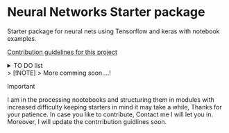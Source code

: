 # Neural Networks Starter package
Starter package for neural nets using Tensorflow and keras with notebook examples.

[Contribution guidelines for this project](docs/CONTRIBUTING.md)

<details>
  <summary> TO DO list </summary>
- [x] Add initial files
- [x] Add module1 first basic example movie review model and save.
- [ ] Add contibution guidelines
- [ ] Add detailed todo list
- [ ] Add documents
- [ ] Add modules and examples with increasing difficulty.
- [ ] Add delight to the experience when all tasks are complete :tada:

</details>
> [!NOTE]  
> More comming soon....!

> [!IMPORTANT]  
I am in the processing nootebooks and structuring them in modules with increased difficulty keeping starters in mind it may take a while, Thanks for your patience.
In case you like to contribute, Contact me I  will let you in. Moreover,
I will update the contrribution guidlines soon.

